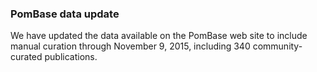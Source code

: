 ### PomBase data update

We have updated the data available on the PomBase web site to include
manual curation through November 9, 2015, including 340
community-curated publications.
